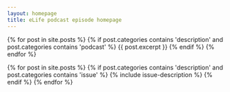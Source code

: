 ```yaml
---
layout: homepage
title: eLife podcast episode homepage
---
```


{% for post in site.posts %}
	{% if post.categories contains 'description' and post.categories contains 'podcast' %}
{{ post.excerpt }}
	{% endif %}
{% endfor %}

{% for post in site.posts %}
	{% if post.categories contains 'description' and post.categories contains 'issue' %}
		{% include issue-description %}
	{% endif %}
{% endfor %}
